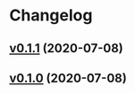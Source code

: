 # Changelog

## [v0.1.1](https://github.com/k1LoW/fontdir/compare/v0.1.0...v0.1.1) (2020-07-08)


## [v0.1.0](https://github.com/k1LoW/fontdir/compare/bcb460a383a3...v0.1.0) (2020-07-08)

